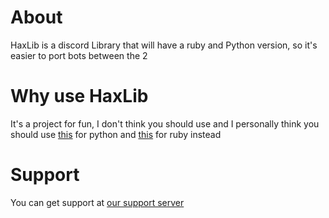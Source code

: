 # About
HaxLib is a discord Library that will have a ruby and Python version, so it's easier to port bots between the 2

# Why use HaxLib
It's a project for fun, I don't think you should use and I personally think you should use [this](https://github.com/HuyaneMatsu/hata) for python and [this](https://github.com/discordrb/discordrb) for ruby instead

# Support
You can get support at [our support server]()
